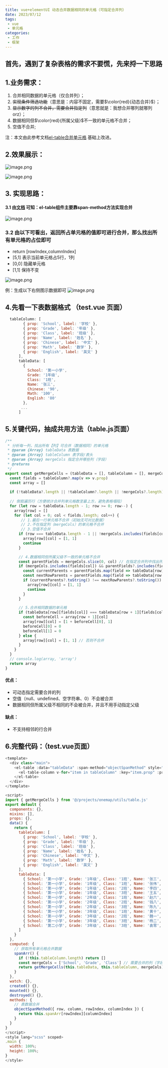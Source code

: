 ```yaml
---
title: vue+elementUI 动态合并数据相同的单元格（可指定合并列）
date: 2023/07/12
tags:
 - vue
 - 单元格
categories:
 - 工作
 - 框架
---
```


## 首先，遇到了复杂表格的需求不要慌，先来捋一下思路

## 1.业务需求：
1. 合并相同数据的单元格（仅合并列）；
2. ~~实现条件筛选功能~~（意思是：内容不固定，需要$\color{red}{动态合并}$）；
3. ~~显示数字的列不合并，需要合并指定列~~（意思就是：我想合并哪列就哪列 orz）；
4. 数据相同但$\color{red}{所属父级}$不一致的单元格不合并；
5. 空值不合并;

注：本文由此参考文档[el-table合并单元格](https://blog.csdn.net/qq_23073811/article/details/127004611) 基础上改进。
## 2.效果展示：

![image.png](https://p1-juejin.byteimg.com/tos-cn-i-k3u1fbpfcp/a60278083e6f4246acb317cd90d0088f~tplv-k3u1fbpfcp-watermark.image?)


![image.png](https://p9-juejin.byteimg.com/tos-cn-i-k3u1fbpfcp/783df2df43d64a99a6f33a1a673f5591~tplv-k3u1fbpfcp-watermark.image?)
## 3. 实现思路：
#### 3.1 由[文档](https://element.eleme.cn/#/zh-CN/component/table#table-column-scoped-slot) 可知：el-table组件主要靠span-method方法实现合并

![image.png](https://p3-juejin.byteimg.com/tos-cn-i-k3u1fbpfcp/405f146fa8b242ac8162cd9d257218f7~tplv-k3u1fbpfcp-watermark.image?)
### 3.2 由以下可看出，返回所占单元格的值即可进行合并，那么找出所有单元格的占位即可
* return [rowIndex,columnIndex]
* [5,1] 表示当前单元格占5行，1列
* [0,0] 隐藏单元格
* [1,1] 保持不变

![image.png](https://p6-juejin.byteimg.com/tos-cn-i-k3u1fbpfcp/c7c2f613cd91403d9d8aee88958bb7cc~tplv-k3u1fbpfcp-watermark.image?)

例：生成以下右侧图示数据即可
![image.png](https://p1-juejin.byteimg.com/tos-cn-i-k3u1fbpfcp/33ad8a33d2cd433082769ebd7cc2e06a~tplv-k3u1fbpfcp-watermark.image?)

## 4.先看一下表数据格式 （test.vue 页面）

```js 
  tableColumn: [
        { prop: 'School', label: '学校' },
        { prop: 'Grade', label: '年级' },
        { prop: 'Class', label: '班级' },
        { prop: 'Name', label: '姓名' },
        { prop: 'Chinese', label: '中文' },
        { prop: 'Math', label: '数学' },
        { prop: 'English', label: '英文' }
      ],
      tableData: [
        {
          School: '第一小学',
          Grade: '1年级',
          Class: '1班',
          Name: '张三',
          Chinese: '90',
          Math: '100',
          English: '80'
        },
       ...
      ]
```
## 5.关键代码，抽成共用方法（table.js页面）

```js
/**
 * 分析每一列，找出所有【列】可合并（数据相同）的单元格
 * @param {Array} tableData 表数据
 * @param {Array} tableColumn 表字段/表头
 * @param {Array} mergeCols 指定合并哪些列（字段）
 * @returns
 */
export const getMergeCells = (tableData = [], tableColumn = [], mergeCols = []) => {
  const fields = tableColumn?.map(v => v.prop)
  const array = []
  
  if (!tableData?.length || !tableColumn?.length || !mergeCols?.length) return
 
  // 倒叙遍历行（方便统计合并列单元格数至最上方，避免表格塌陷）
  for (let row = tableData.length - 1; row >= 0; row--) {
    array[row] = []
    for (let col = 0; col < fields.length; col++) {
       // 1.最后一行单元格不合并（初始无可对比数据）
       // 2.不在指定列（mergeCols）的单元格不合并
       // 3.空值不合并
      if (row === tableData.length - 1 || !mergeCols.includes(fields[col]) || !tableData[row][fields[col]]) {
        array[row][col] = [1, 1]
        continue
      }

      // 4.数据相同但所属父级不一致的单元格不合并
      const parentFields = mergeCols.slice(0, col) // 在指定合并列中找出所有父级
      if (mergeCols.includes(fields[col]) && parentFields?.includes(fields[col - 1])) {
        const currentParents = parentFields.map(field => tableData[row][field]) // 当前单元格所有父级
        const nextRowParents = parentFields.map(field => tableData[row + 1][field]) // 下一行单元格所有父级
        if (currentParents?.toString() !== nextRowParents?.toString()) {
          array[row][col] = [1, 1]
          continue
        }
      }

      // 5.合并相同数据的单元格
      if (tableData[row][fields[col]] === tableData[row + 1][fields[col]]) {
        const beforeCell = array[row + 1][col]
        array[row][col] = [1 + beforeCell[0], 1]
        beforeCell[0] = 0
        beforeCell[1] = 0
      } else {
        array[row][col] = [1, 1] // 否则不合并
      }
    }
  }
  // console.log(array, 'array')
  return array
}
```

#### 优点：
* 可动态指定需要合并的列
* 空值（null、undefined、空字符串、0）不会被合并
* 数据相同但所属父级不相同的不会被合并，并且不用手动指定父级
#### 缺点：
* 不支持相邻的行合并


## 6.完整代码：（test.vue页面）

```js
<template>
  <div class="main">
    <el-table :data="tableData" :span-method="objectSpanMethod" style="width: 100%">
      <el-table-column v-for="item in tableColumn" :key="item.prop" :prop="item.prop" :label="item.label" min-width="180" />
    </el-table>
  </div>
</template>

<script>
import { getMergeCells } from '@/projects/onemap/utils/table.js'
export default {
  components: {},
  mixins: [],
  props: {},
  data() {
    return {
      tableColumn: [
        { prop: 'School', label: '学校' },
        { prop: 'Grade', label: '年级' },
        { prop: 'Class', label: '班级' },
        { prop: 'Name', label: '姓名' },
        { prop: 'Chinese', label: '中文' },
        { prop: 'Math', label: '数学' },
        { prop: 'English', label: '英文' }
      ],
      tableData: [
        { School: '第一小学', Grade: '1年级', Class: '1班', Name: '张三', Chinese: '90', Math: '100', English: '80' },
        { School: '第一小学', Grade: '1年级', Class: '1班', Name: '张伟', Chinese: '90', Math: '99', English: '89' },
        { School: '第一小学', Grade: '1年级', Class: '2班', Name: '李四', Chinese: '90', Math: '85', English: '80' },
        { School: '第一小学', Grade: '1年级', Class: '3班', Name: '王五', Chinese: '79', Math: '100', English: '80' },
        { School: '第一小学', Grade: '2年级', Class: '1班', Name: '赵六', Chinese: '95', Math: '100', English: '80' },
        { School: '第一小学', Grade: '2年级', Class: '2班', Name: '钱八', Chinese: '98', Math: '85', English: '80' },
        { School: '第一小学', Grade: '2年级', Class: '3班', Name: '陈九', Chinese: '79', Math: '100', English: '100' },
        { School: '第一小学', Grade: '3年级', Class: '1班', Name: '黄十', Chinese: '91', Math: '88', English: '80' },
        { School: '第一小学', Grade: '3年级', Class: '2班', Name: '魏一', Chinese: '90', Math: '86', English: '87' },
        { School: '第一小学', Grade: '3年级', Class: '3班', Name: '杨二', Chinese: '79', Math: '99', English: '80' },
        { School: '第二小学', Grade: '3年级', Class: '3班', Name: '袁零', Chinese: '79', Math: '99', English: '80' }
      ]
    }
  },
  computed: {
    // 获取所有单元格合并数据
    spanArr() {
      if (!this.tableColumn.length) return []
      const mergeCols = ['School', 'Grade', 'Class'] // 需要合并的列（字段）
      return getMergeCells(this.tableData, this.tableColumn, mergeCols)
    }
  },
  watch: {},
  created() {},
  mounted() {},
  destroyed() {},
  methods: {
    // 表数据合并
    objectSpanMethod({ row, column, rowIndex, columnIndex }) {
      return this.spanArr[rowIndex][columnIndex]
    }
  }
}
</script>
<style lang="scss" scoped>
.main {
  width: 100%;
  height: 100%;
}
</style>

```

